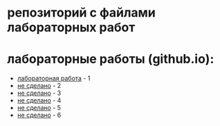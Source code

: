 # репозиторий с файлами лабораторных работ

# лабораторные работы (github.io):

- [лабораторная работа](https://github.com/acoola308/web-programming-labs/tree/main/lab1) - 1
- [не сделано]() - 2
- [не сделано]() - 3
- [не сделано]() - 4
- [не сделано]() - 5
- [не сделано]() - 6
